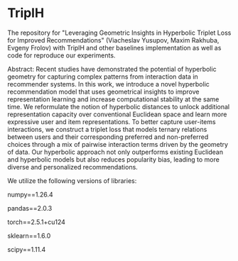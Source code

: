 # TriplH

The repository for "Leveraging Geometric Insights in Hyperbolic Triplet Loss for Improved Recommendations" (Viacheslav Yusupov, Maxim Rakhuba, Evgeny Frolov) with TriplH and other baselines implementation as well as code for reproduce our experiments.

Abstract: Recent studies have demonstrated the potential of hyperbolic geometry for capturing complex patterns from interaction data in recommender systems. In this work, we introduce a novel hyperbolic recommendation model that uses geometrical insights to improve representation learning and increase computational stability at the same time. We reformulate the notion of hyperbolic distances to unlock additional representation capacity over conventional Euclidean space and learn more expressive user and item representations. To better capture user-items interactions, we construct a triplet loss that models ternary relations between users and their corresponding preferred and non-preferred choices through a mix of pairwise interaction terms driven by the geometry of data. Our hyperbolic approach not only outperforms existing Euclidean and hyperbolic models but also reduces popularity bias, leading to more diverse and personalized recommendations. 

We utilize the following versions of libraries:

numpy==1.26.4

pandas==2.0.3

torch==2.5.1+cu124

sklearn==1.6.0

scipy==1.11.4
